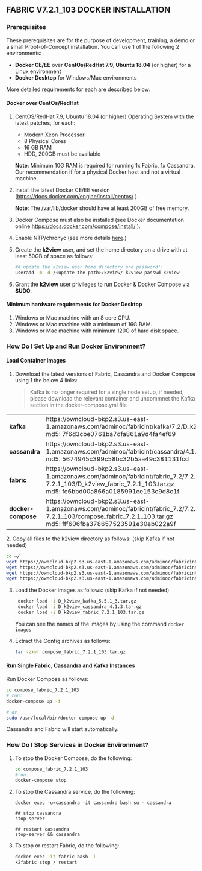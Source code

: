 ## FABRIC V7.2.1_103 DOCKER INSTALLATION

### Prerequisites

These prerequisites are for the purpose of development, training, a demo or a small Proof-of-Concept installation. You can use 1 of the following 2 environments:

- **Docker CE/EE** over **CentOs/RedHat 7.9, Ubuntu 18.04** (or higher) for a Linux environment
- **Docker Desktop** for Windows/Mac environments

More detailed requirements for each are described below:

#### Docker over CentOs/RedHat

1. CentOS/RedHat 7.9, Ubuntu 18.04 (or higher) Operating System with the latest patches, for each:

   - Modern Xeon Processor
   - 8 Physical Cores
   - 16 GB RAM
   - HDD, 200GB must be available

   **Note**: Minimum 10G RAM is required for running 1x Fabric, 1x Cassandra. Our recommendation if for a physical Docker host and not a virtual machine.
2. Install the latest Docker CE/EE version (https://docs.docker.com/engine/install/centos/ ).

   **Note**: The /var/lib/docker should have at least 200GB of free memory.
3. Docker Compose must also be installed (see Docker documentation online https://docs.docker.com/compose/install/ ).
4. Enable NTP/chronyc (see more details  [here](https://didyoubounceit.wordpress.com/2018/10/19/red-hat-centos-ntp-is-now-chrony/).)
5. Create the **k2view** user, and set the home directory on a drive with at least 50GB of space as follows:

   ```bash
   ## update the k2view user home directory and password!! 
   useradd -m -d /<update the path>/k2view/ k2view passwd k2view 
   ```
6. Grant the **k2view** user privileges to run Docker & Docker Compose via **SUDO**.

#### Minimum hardware requirements for Docker Desktop

1. Windows or Mac machine with an 8 core CPU.
2. Windows or Mac machine with a minimum of 16G RAM.
3. Windows or Mac machine with minimum 120G of hard disk space.

### How Do I Set Up and Run Docker Environment?

#### Load Container Images

1. Download the latest versions of Fabric, Cassandra and Docker Compose using 1 the below 4 links:
     > Kafka is no longer required for a single node setup, if needed, please download the relevant container and uncommnet the Kafka section in the docker-compose.yml file

  <table style="border-collapse: collapse; width: 100%;">

   <tbody>
   
   <tr>
   <td style="width: 50%; height: 18px;"><strong>kafka </strong></td>
   <td style="width: 50%; height: 18px;">https://owncloud-bkp2.s3.us-east-1.amazonaws.com/adminoc/fabricint/kafka/7.2/D_k2view_Confluent_7.2_package_06.tar.gz
   <br>md5: 7f6d3cbe0761ba7dfa861a9d4fa4ef69</br></td>
   </tr>
   <tr>
   <td style="width: 50%; height: 18px;"><strong>cassandra </strong></td>
   <td style="width: 50%; height: 18px;">https://owncloud-bkp2.s3.us-east-1.amazonaws.com/adminoc/fabricint/cassandra/4.1.3/D_k2view_cassandra_4.1.3.tar.gz 
   <br>md5: 5674945c399c58bc32b5aa49c381131fcd<br></td>
   </tr>
   <tr>
   <td style="width: 50%; height: 18px;"><strong>fabric </strong></td>
   <td style="width: 50%; height: 18px;">https://owncloud-bkp2.s3.us-east-1.amazonaws.com/adminoc/fabricint/fabric_7.2/7.2.1/Server/fabric-7.2.1_103/D_k2view_fabric_7.2.1_103.tar.gz
   <br>md5: fe6bbd00a866a0185991ee153c9d8c1f</br></td>
   </tr>
   <tr>
   <td style="width: 50%; height: 18px;"><strong>docker-compose </strong></td>
   <td style="width: 50%; height: 18px;">https://owncloud-bkp2.s3.us-east-1.amazonaws.com/adminoc/fabricint/fabric_7.2/7.2.1/Server/fabric-7.2.1_103/compose_fabric_7.2.1_103.tar.gz
   <br>md5: fff606fba378657523591e30eb022a9f</br></td>
   </tr>
   </tbody>
   </table>
2. Copy all files to the k2view directory as follows: (skip Kafka if not needed)

   ```bash
   cd ~/ 
   wget https://owncloud-bkp2.s3.us-east-1.amazonaws.com/adminoc/fabricint/kafka/7.2/D_k2view_Confluent_7.2_package_06.tar.gz
   wget https://owncloud-bkp2.s3.us-east-1.amazonaws.com/adminoc/fabricint/cassandra/4.1.3/D_k2view_cassandra_4.1.3.tar.gz
   wget https://owncloud-bkp2.s3.us-east-1.amazonaws.com/adminoc/fabricint/fabric_7.2/7.2.1/Server/fabric-7.2.1_103/D_k2view_fabric_7.2.1_103.tar.gz
   wget https://owncloud-bkp2.s3.us-east-1.amazonaws.com/adminoc/fabricint/fabric_7.2/7.2.1/Server/fabric-7.2.1_103/compose_fabric_7.2.1_103.tar.gz
   ```
3. Load the Docker images as follows: (skip Kafka if not needed)

   ```bash
    docker load -i D_k2view_kafka_5.5.1_3.tar.gz
    docker load -i D_k2view_cassandra_4.1.3.tar.gz 
    docker load -i D_k2view_fabric_7.2.1_103.tar.gz 
   ```

   You can see the names of the images by using the command `docker images`
4. Extract the Config archives as follows:

   ```bash
   tar -zxvf compose_fabric_7.2.1_103.tar.gz 
   ```

#### Run Single Fabric, Cassandra and Kafka Instances

Run Docker Compose as follows:

```bash
cd compose_fabric_7.2.1_103
# run:  
docker-compose up -d 

# or  
sudo /usr/local/bin/docker-compose up -d  
```

Cassandra and Fabric will start automatically.

### How Do I Stop Services in Docker Environment?

1. To stop the Docker Compose, do the following:

   ```bash
   cd compose_fabric_7.2.1_103
   #run: 
   docker-compose stop
   ```
2. To stop the Cassandra service, do the following:

   ```bah
   docker exec -u=cassandra -it cassandra bash su - cassandra 

   ## stop cassandra  
   stop-server

   ## restart cassandra  
   stop-server && cassandra
   ```
3. To stop or restart Fabric, do the following:

   ```bash
   docker exec -it fabric bash -l  
   k2fabric stop / restart  
   ```
